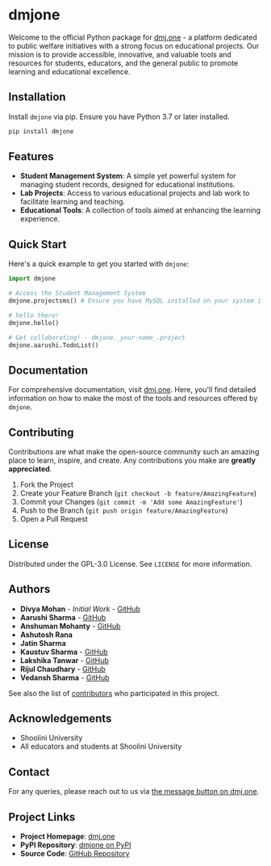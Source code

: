 # dmjone

Welcome to the official Python package for [dmj.one](https://dmj.one) - a platform dedicated to public welfare initiatives with a strong focus on educational projects. Our mission is to provide accessible, innovative, and valuable tools and resources for students, educators, and the general public to promote learning and educational excellence.

## Installation

Install `dmjone` via pip. Ensure you have Python 3.7 or later installed.

```bash
pip install dmjone
```

## Features

- **Student Management System**: A simple yet powerful system for managing student records, designed for educational institutions.
- **Lab Projects**: Access to various educational projects and lab work to facilitate learning and teaching.
- **Educational Tools**: A collection of tools aimed at enhancing the learning experience.

## Quick Start

Here's a quick example to get you started with `dmjone`:

```python
import dmjone

# Access the Student Management System
dmjone.projectsms() # Ensure you have MySQL installed on your system if you are running it locally. 

# hello there!
dmjone.hello()

# Get collaborating! - dmjone._your-name_.project
dmjone.aarushi.TodoList()
```

## Documentation

<!-- For comprehensive documentation, visit [dmj.one/docs](https://dmj.one/docs). Here, you'll find detailed information on how to make the most of the tools and resources offered by `dmjone`. -->
For comprehensive documentation, visit [dmj.one](https://dmj.one). Here, you'll find detailed information on how to make the most of the tools and resources offered by `dmjone`.

## Contributing

Contributions are what make the open-source community such an amazing place to learn, inspire, and create. Any contributions you make are **greatly appreciated**.

1. Fork the Project
2. Create your Feature Branch (`git checkout -b feature/AmazingFeature`)
3. Commit your Changes (`git commit -m 'Add some AmazingFeature'`)
4. Push to the Branch (`git push origin feature/AmazingFeature`)
5. Open a Pull Request

## License

Distributed under the GPL-3.0 License. See `LICENSE` for more information.

## Authors

- **Divya Mohan** - *Initial Work* - [GitHub](https://github.com/divyamohan1993)
- **Aarushi Sharma** - [GitHub](https://github.com/letscodeitup)
- **Anshuman Mohanty** - [GitHub](https://github.com/anshumanmohanty00)
- **Ashutosh Rana**
- **Jatin Sharma**
- **Kaustuv Sharma** - [GitHub](https://github.com/kaustuvsharma)
- **Lakshika Tanwar** - [GitHub](https://github.com/LakshikaTanwar)
- **Rijul Chaudhary** - [GitHub](https://github.com/Rijul777)
- **Vedansh Sharma** - [GitHub](https://github.com/Elysian-Reverie)

See also the list of [contributors](https://github.com/dmjone/dmjone_pypi/contributors) who participated in this project.

## Acknowledgements

- Shoolini University
- All educators and students at Shoolini University

## Contact

For any queries, please reach out to us via [the message button on dmj.one](https://dmj.one/).

## Project Links

- **Project Homepage**: [dmj.one](https://dmj.one)
- **PyPI Repository**: [dmjone on PyPI](https://pypi.org/project/dmjone/)
- **Source Code**: [GitHub Repository](https://github.com/dmjone/dmjone_pypi)
